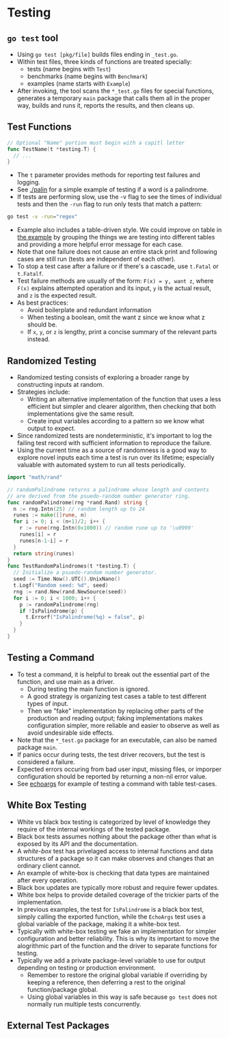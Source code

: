 # Testing

## `go test` tool

- Using `go test [pkg/file]` builds files ending in `_test.go`.
- Within test files, three kinds of functions are treated specially:
  - tests (name begins with `Test`)
  - benchmarks (name begins with `Benchmark`)
  - examples (name starts with `Example`)
- After invoking, the tool scans the `*_test.go` files for special functions, generates a temporary `main` package that calls them all in the proper way, builds and runs it, reports the results, and then cleans up.

## Test Functions

```go
// Optional "Name" portion must begin with a capitl letter
func TestName(t *testing.T) {
  // ...
}
```
- The `t` parameter provides methods for reporting test failures and logging.
- See [./palin](./palin) for a simple example of testing if a word is a palindrome.
- If tests are performing slow, use the -v flag to see the times of individual tests and then the `-run` flag to run only tests that match a pattern:
```sh
go test -v -run="regex"
```
- Example also includes a table-driven style. We could improve on table in [the example](./palin_test.go) by grouping the things we are testing into different tables and providing a more helpful error message for each case.
- Note that one failure does not cause an entire stack print and following cases are still run (tests are independent of each other).
- To stop a test case after a failure or if there's a cascade, use `t.Fatal` or `t.Fatalf`.
- Test failure methods are usually of the form: `F(x) = y, want z`, where `F(x)` explains attempted operation and its input, `y` is the actual result, and `z` is the expected result.
- As best practices:
  - Avoid boilerplate and redundant information
  - When testing a boolean, omit the want z since we know what z should be.
  - If `x`, `y`, or `z` is lengthy, print a concise summary of the relevant parts instead.

## Randomized Testing

- Randomized testing consists of exploring a broader range by constructing inputs at random.
- Strategies include:
  - Writing an alternative implementation of the function that uses a less efficient but simpler and clearer algorithm, then checking that both implementations give the same result.
  - Create input variables according to a pattern so we know what output to expect.
- Since randomized tests are nondeterministic, it's important to log the failing test record with sufficient information to reproduce the failure.
- Using the current time as a source of randomness is a good way to explore novel inputs each time a test is run over its lifetime; especially valuable with automated system to run all tests periodically.

```go
import "math/rand"

// randomPalindrome returns a palindrome whose length and contents
// are derived from the psuedo-random number generator ring.
func randomPalindrome(rng *rand.Rand) string {
  n := rng.Intn(25) // random length up to 24
  runes := make([]rune, n)
  for i := 0; i < (n+1)/2; i++ {
    r := rune(rng.Intn(0x1000)) // random rune up to '\u0999'
    runes[i] = r
    runes[n-1-i] = r
  }
  return string(runes)
}
func TestRandomPalindromes(t *testing.T) {
  // Initialize a psuedo-random number generator.
  seed := Time.Now().UTC().UnixNano()
  t.Logf("Random seed: %d", seed)
  rng := rand.New(rand.NewSource(seed))
  for i := 0; i < 1000; i++ {
    p := randomPalindrome(rng)
    if !IsPalindrome(p) {
      t.Errorf("IsPalindrome(%q) = false", p)
    }
  }
}
```

## Testing a Command

- To test a command, it is helpful to break out the essential part of the function, and use main as a driver.
  - During testing the main function is ignored.
  - A good strategy is organizing test cases a table to test different types of input.
  - Then we "fake" implementation by replacing other parts of the production and reading output; faking implementations makes configuration simpler, more reliable and easier to observe as well as avoid undesirable side effects. 
- Note that the `*_test.go` package for an executable, can also be named package `main`.
- If panics occur during tests, the test driver recovers, but the test is considered a failure.
- Expected errors occuring from bad user input, missing files, or imporper configuration should be reported by returning a non-nil error value.
- See [echoargs](../1_intro/echoargs/) for example of testing a command with table test-cases.

## White Box Testing

- White vs black box testing is categorized by level of knowledge they require of the internal workings of the tested package.
- Black box tests assumes nothing about the package other than what is exposed by its API and the documentation.
- A _white-box_ test has privelaged access to internal functions and data structures of a package so it can make observes and changes that an ordinary client cannot.
- An example of white-box is checking that data types are maintained after every operation.
- Black box updates are typically more robust and require fewer updates.
- White box helps to provide detailed coverage of the trickier parts of the implementation.
- In previous examples, the test for `IsPalindrome` is a black box test, simply calling the exported function, while the `EchoArgs` test uses a global variable of the package, making it a white-box test.
- Typically with white-box testing we fake an implementation for simpler configuration and better reliability. This is why its important to move the alogrithmic part of the function and the driver to separate functions for testing.
- Typically we add a private package-level variable to use for output depending on testing or production environment.
  - Remember to restore the original global variable if overriding by keeping a reference, then deferring a rest to the original function/package global.
  - Using global variables in this way is safe because `go test` does not normally run multiple tests concurrently.

## External Test Packages
